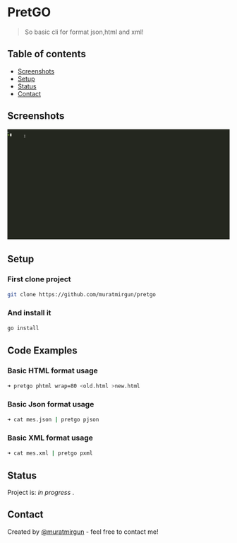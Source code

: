 # PretGO

> So basic cli for format json,html and xml!

## Table of contents

* [Screenshots](#screenshots)
* [Setup](#setup)
* [Status](#status)
* [Contact](#contact)

## Screenshots

![Example screenshot](./static/pretgo.gif)

## Setup

### First clone project

```bash
git clone https://github.com/muratmirgun/pretgo
```

### And install it

```bash
go install
```

## Code Examples

### Basic HTML format usage  

```bash
➜ pretgo phtml wrap=80 <old.html >new.html
```

### Basic Json format usage

```bash
➜ cat mes.json | pretgo pjson
```

### Basic XML format usage

```bash
➜ cat mes.xml | pretgo pxml
```

## Status

Project is: _in progress_ .

## Contact

Created by [@muratmirgun](https://twitter.com/muratmirgun) - feel free to contact me!
